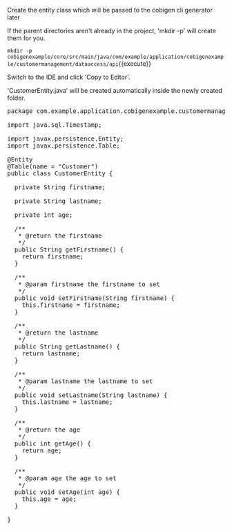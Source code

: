 Create the entity class which will be passed to the cobigen cli generator later




If the parent directories aren't already in the project, 'mkdir -p' will create them for you. 

`mkdir -p cobigenexample/core/src/main/java/com/example/application/cobigenexample/customermanagement/dataaccess/api`{{execute}}

Switch to the IDE and click 'Copy to Editor'. 

'CustomerEntity.java' will be created automatically inside the newly created folder.

<pre class="file" data-filename="devonfw/workspaces/main/cobigenexample/core/src/main/java/com/example/application/cobigenexample/customermanagement/dataaccess/api/CustomerEntity.java">
package com.example.application.cobigenexample.customermanagement.dataaccess.api;

import java.sql.Timestamp;

import javax.persistence.Entity;
import javax.persistence.Table;

@Entity
@Table(name = &#34;Customer&#34;)
public class CustomerEntity {

  private String firstname;

  private String lastname;

  private int age;

  /**
   * @return the firstname
   */
  public String getFirstname() {
    return firstname;
  }

  /**
   * @param firstname the firstname to set
   */
  public void setFirstname(String firstname) {
    this.firstname = firstname;
  }

  /**
   * @return the lastname
   */
  public String getLastname() {
    return lastname;
  }

  /**
   * @param lastname the lastname to set
   */
  public void setLastname(String lastname) {
    this.lastname = lastname;
  }

  /**
   * @return the age
   */
  public int getAge() {
    return age;
  }

  /**
   * @param age the age to set
   */
  public void setAge(int age) {
    this.age = age;
  }

}
</pre>

